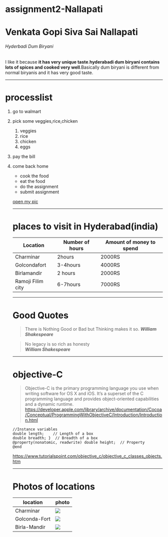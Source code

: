 # assignment2-Nallapati
# Venkata Gopi Siva Sai Nallapati
###### Hyderbadi Dum Biryani
I like it because **it has very unique taste**.**hyderabadi dum biryani contains lots of spices and cooked very well**.Basically dum biryani is different from normal biryanis and it has very good taste.

***

# processlist
1. go to walmart
2. pick some veggies,rice,chicken
    1. veggies
    2. rice
    3. chicken
    4. eggs
3. pay the bill
4. come back home
   * cook the food
   * eat the food
   * do the assignment
   * submit assignment

   [open my pic](AboutMe.md)

   ***

   # places to visit in Hyderabad(india)
   |Location|Number of hours|Amount of money to spend|
   |---|---|---|
   |Charminar|2hours|2000RS|
   |Golcondafort|3-4hours|4000RS|
   |Birlamandir|2 hours|2000RS|
   |Ramoji Filim city|6-7hours|7000RS|

   ***

   # Good Quotes
   >There is Nothing Good or Bad but Thinking makes it so. 
    ***William Shakespeare***

   >No legacy is so rich as honesty   
    ***William Shakespeare***      

    ***

    # objective-C
    >Objective-C is the primary programming language you use when writing software for OS X and iOS. It’s a superset of the C programming language and provides object-oriented capabilities and a dynamic runtime.
    <https://developer.apple.com/library/archive/documentation/Cocoa/Conceptual/ProgrammingWithObjectiveC/Introduction/Introduction.html>

    ```@interface Box:NSObject {
   //Instance variables
   double length;    // Length of a box
   double breadth; }  // Breadth of a box 
   @property(nonatomic, readwrite) double height;  // Property
   @end
   ```

   <https://www.tutorialspoint.com/objective_c/objective_c_classes_objects.htm>

   ***

   # Photos of locations
   |location|photo|
   |---|---|
   |Charminar|![](charminar.jpg)|
   |Golconda-Fort|![](golconda_fort.jpg)|
   |Birla-Mandir|![](Birla-Mandir.jpg)|


   



